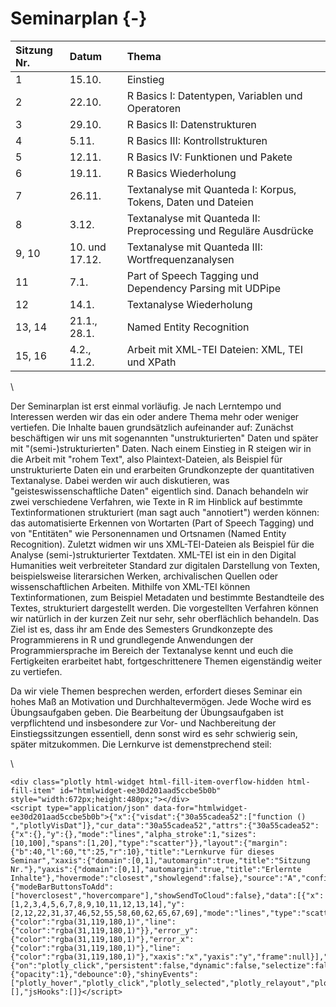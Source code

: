 # Seminarplan {-} 



|Sitzung Nr. |Datum          |Thema                                                             |
|:-----------|:--------------|:-----------------------------------------------------------------|
|1           |15.10.         |Einstieg                                                          |
|2           |22.10.         |R Basics I: Datentypen, Variablen und Operatoren                  |
|3           |29.10.         |R Basics II: Datenstrukturen                                      |
|4           |5.11.          |R Basics III: Kontrollstrukturen                                  |
|5           |12.11.         |R Basics IV: Funktionen und Pakete                                |
|6           |19.11.         |R Basics Wiederholung                                             |
|7           |26.11.         |Textanalyse mit Quanteda I: Korpus, Tokens, Daten und Dateien     |
|8           |3.12.          |Textanalyse mit Quanteda II: Preprocessing und Reguläre Ausdrücke |
|9, 10       |10. und 17.12. |Textanalyse mit Quanteda III: Wortfrequenzanalysen                |
|11          |7.1.           |Part of Speech Tagging und Dependency Parsing mit UDPipe          |
|12          |14.1.          |Textanalyse Wiederholung                                          |
|13, 14      |21.1., 28.1.   |Named Entity Recognition                                          |
|15, 16      |4.2., 11.2.    |Arbeit mit XML-TEI Dateien: XML, TEI und XPath                    |

\

Der Seminarplan ist erst einmal vorläufig. Je nach Lerntempo und Interessen werden wir das ein oder andere Thema mehr oder weniger vertiefen. Die Inhalte bauen grundsätzlich aufeinander auf: Zunächst beschäftigen wir uns mit sogenannten "unstrukturierten" Daten und später mit "(semi-)strukturierten" Daten. Nach einem Einstieg in R steigen wir in die Arbeit mit "rohem Text", also Plaintext-Dateien, als Beispiel für unstrukturierte Daten ein und erarbeiten Grundkonzepte der quantitativen Textanalyse. Dabei werden wir auch diskutieren, was "geisteswissenschaftliche Daten" eigentlich sind. Danach behandeln wir zwei verschiedene Verfahren, wie Texte in R im Hinblick auf bestimmte Textinformationen strukturiert (man sagt auch "annotiert") werden können: das automatisierte Erkennen von Wortarten (Part of Speech Tagging) und von "Entitäten" wie Personennamen und Ortsnamen (Named Entity Recognition).
Zuletzt widmen wir uns XML-TEI-Dateien als Beispiel für die Analyse (semi-)strukturierter Textdaten. XML-TEI ist ein in den Digital Humanities weit verbreiteter Standard zur digitalen Darstellung von Texten, beispielsweise literarsichen Werken, archivalischen Quellen oder wissenschaftlichen Arbeiten. Mithilfe von XML-TEI können Textinformationen, zum Beispiel Metadaten und bestimmte Bestandteile des Textes, strukturiert dargestellt werden. Die vorgestellten Verfahren können wir natürlich in der kurzen Zeit nur sehr, sehr oberflächlich behandeln. Das Ziel ist es, dass ihr am Ende des Semesters Grundkonzepte des Programmierens in R und grundlegende Anwendungen der Programmiersprache im Bereich der Textanalyse kennt und euch die Fertigkeiten erarbeitet habt, fortgeschrittenere Themen eigenständig weiter zu vertiefen. 

Da wir viele Themen besprechen werden, erfordert dieses Seminar ein hohes Maß an Motivation und Durchhaltevermögen. Jede Woche wird es Übungsaufgaben geben. Die Bearbeitung der Übungsaufgaben ist verpflichtend und insbesondere zur Vor- und Nachbereitung der Einstiegssitzungen essentiell, denn sonst wird es sehr schwierig sein, später mitzukommen. Die Lernkurve ist demenstprechend steil: 

\


```{=html}
<div class="plotly html-widget html-fill-item-overflow-hidden html-fill-item" id="htmlwidget-ee30d201aad5ccbe5b0b" style="width:672px;height:480px;"></div>
<script type="application/json" data-for="htmlwidget-ee30d201aad5ccbe5b0b">{"x":{"visdat":{"30a55cadea52":["function () ","plotlyVisDat"]},"cur_data":"30a55cadea52","attrs":{"30a55cadea52":{"x":{},"y":{},"mode":"lines","alpha_stroke":1,"sizes":[10,100],"spans":[1,20],"type":"scatter"}},"layout":{"margin":{"b":40,"l":60,"t":25,"r":10},"title":"Lernkurve für dieses Seminar","xaxis":{"domain":[0,1],"automargin":true,"title":"Sitzung Nr."},"yaxis":{"domain":[0,1],"automargin":true,"title":"Erlernte Inhalte"},"hovermode":"closest","showlegend":false},"source":"A","config":{"modeBarButtonsToAdd":["hoverclosest","hovercompare"],"showSendToCloud":false},"data":[{"x":[1,2,3,4,5,6,7,8,9,10,11,12,13,14],"y":[2,12,22,31,37,46,52,55,58,60,62,65,67,69],"mode":"lines","type":"scatter","marker":{"color":"rgba(31,119,180,1)","line":{"color":"rgba(31,119,180,1)"}},"error_y":{"color":"rgba(31,119,180,1)"},"error_x":{"color":"rgba(31,119,180,1)"},"line":{"color":"rgba(31,119,180,1)"},"xaxis":"x","yaxis":"y","frame":null}],"highlight":{"on":"plotly_click","persistent":false,"dynamic":false,"selectize":false,"opacityDim":0.20000000000000001,"selected":{"opacity":1},"debounce":0},"shinyEvents":["plotly_hover","plotly_click","plotly_selected","plotly_relayout","plotly_brushed","plotly_brushing","plotly_clickannotation","plotly_doubleclick","plotly_deselect","plotly_afterplot","plotly_sunburstclick"],"base_url":"https://plot.ly"},"evals":[],"jsHooks":[]}</script>
```

